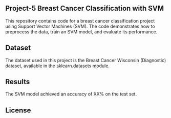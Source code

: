 ## Project-5 Breast Cancer Classification with SVM

This repository contains code for a breast cancer classification project using Support Vector Machines (SVM). The code demonstrates how to preprocess the data, train an SVM model, and evaluate its performance.


## Dataset

The dataset used in this project is the Breast Cancer Wisconsin (Diagnostic) dataset, available in the sklearn.datasets module.

## Results

The SVM model achieved an accuracy of XX% on the test set.

## License
